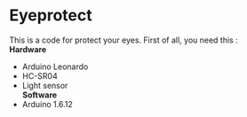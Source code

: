 # Eyeprotect
  This is a code for protect your eyes. First of all, you need this :  
**Hardware**
  - Arduino Leonardo
  - HC-SR04
  - Light sensor   
**Software**
  - Arduino 1.6.12
